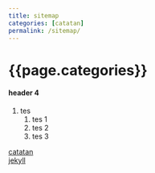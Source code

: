 ```yaml
---
title: sitemap
categories: [catatan]
permalink: /sitemap/
---
```


# {{page.categories}}
#### header 4
1. tes
    1. tes 1
    1. tes 2
    1. tes 3



<div class="categories">
  <a href="#!" class="category">catatan</a>
</div>
<div class="categories">
  <a href="#!" class="category">jekyll</a>
</div>